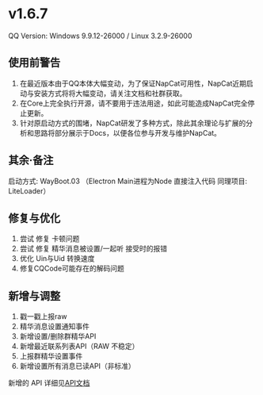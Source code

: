 # v1.6.7

QQ Version: Windows 9.9.12-26000 / Linux 3.2.9-26000
## 使用前警告
1. 在最近版本由于QQ本体大幅变动，为了保证NapCat可用性，NapCat近期启动与安装方式将将大幅变动，请关注文档和社群获取。
2. 在Core上完全执行开源，请不要用于违法用途，如此可能造成NapCat完全停止更新。
3. 针对原启动方式的围堵，NapCat研发了多种方式，除此其余理论与扩展的分析和思路将部分展示于Docs，以便各位参与开发与维护NapCat。
## 其余·备注
启动方式: WayBoot.03 （Electron Main进程为Node 直接注入代码 同理项目: LiteLoader）

## 修复与优化
1. 尝试 修复 卡顿问题
2. 尝试 修复 精华消息被设置/一起听 接受时的报错
3. 优化 Uin与Uid 转换速度
4. 修复CQCode可能存在的解码问题

## 新增与调整
1. 戳一戳上报raw
2. 精华消息设置通知事件
3. 新增设置/删除群精华API
4. 新增最近联系列表API（RAW 不稳定）
5. 上报群精华设置事件
6. 新增设置所有消息已读API（非标准）

新增的 API 详细见[API文档](https://napneko.github.io/zh-CN/develop/extends_api)
